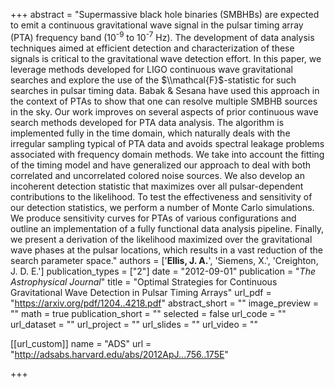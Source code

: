 +++
abstract = "Supermassive black hole binaries (SMBHBs) are expected to emit a continuous gravitational wave signal in the pulsar timing array (PTA) frequency band (10<SUP>-9</SUP> to 10<SUP>-7</SUP> Hz). The development of data analysis techniques aimed at efficient detection and characterization of these signals is critical to the gravitational wave detection effort. In this paper, we leverage methods developed for LIGO continuous wave gravitational searches and explore the use of the $\\mathcal{F}$-statistic for such searches in pulsar timing data. Babak & Sesana have used this approach in the context of PTAs to show that one can resolve multiple SMBHB sources in the sky. Our work improves on several aspects of prior continuous wave search methods developed for PTA data analysis. The algorithm is implemented fully in the time domain, which naturally deals with the irregular sampling typical of PTA data and avoids spectral leakage problems associated with frequency domain methods. We take into account the fitting of the timing model and have generalized our approach to deal with both correlated and uncorrelated colored noise sources. We also develop an incoherent detection statistic that maximizes over all pulsar-dependent contributions to the likelihood. To test the effectiveness and sensitivity of our detection statistics, we perform a number of Monte Carlo simulations. We produce sensitivity curves for PTAs of various configurations and outline an implementation of a fully functional data analysis pipeline. Finally, we present a derivation of the likelihood maximized over the gravitational wave phases at the pulsar locations, which results in a vast reduction of the search parameter space."
authors = ['**Ellis, J. A.**', 'Siemens, X.', 'Creighton, J. D. E.']
publication_types = ["2"]
date = "2012-09-01"
publication = "*The Astrophysical Journal*"
title = "Optimal Strategies for Continuous Gravitational Wave Detection in Pulsar Timing Arrays"
url_pdf = "https://arxiv.org/pdf/1204..4218.pdf"
abstract_short = ""
image_preview = ""
math = true
publication_short = ""
selected = false
url_code = ""
url_dataset = ""
url_project = ""
url_slides = ""
url_video = ""

[[url_custom]]
name = "ADS"
url = "http://adsabs.harvard.edu/abs/2012ApJ...756..175E"

+++

